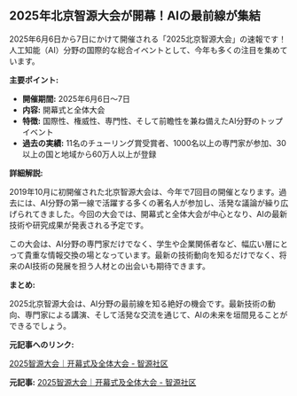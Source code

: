## 2025年北京智源大会が開幕！AIの最前線が集結

2025年6月6日から7日にかけて開催される「2025北京智源大会」の速報です！ 人工知能（AI）分野の国際的な総合イベントとして、今年も多くの注目を集めています。

**主要ポイント:**

* **開催期間:** 2025年6月6日～7日
* **内容:** 開幕式と全体大会
* **特徴:** 国際性、権威性、専門性、そして前瞻性を兼ね備えたAI分野のトップイベント
* **過去の実績:** 11名のチューリング賞受賞者、1000名以上の専門家が参加、30以上の国と地域から60万人以上が登録

**詳細解説:**

2019年10月に初開催された北京智源大会は、今年で7回目の開催となります。過去には、AI分野の第一線で活躍する多くの著名人が参加し、活発な議論が繰り広げられてきました。今回の大会では、開幕式と全体大会が中心となり、AIの最新技術や研究成果が発表される予定です。

この大会は、AI分野の専門家だけでなく、学生や企業関係者など、幅広い層にとって貴重な情報交換の場となっています。最新の技術動向を知るだけでなく、将来のAI技術の発展を担う人材との出会いも期待できます。

**まとめ:**

2025北京智源大会は、AI分野の最前線を知る絶好の機会です。最新技術の動向、専門家による講演、そして活発な交流を通じて、AIの未来を垣間見ることができるでしょう。

**元記事へのリンク:**

[2025智源大会｜开幕式及全体大会 - 智源社区](https://2025.baai.ac.cn/)


**元記事:** [2025智源大会｜开幕式及全体大会 - 智源社区](https://hub.baai.ac.cn/view/45427)